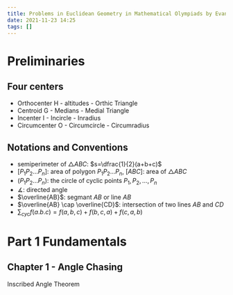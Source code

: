 ```yaml
---
title: Problems in Euclidean Geometry in Mathematical Olympiads by Evan Chen
date: 2021-11-23 14:25
tags: []
---
```


# Preliminaries

## Four centers

* Orthocenter H - altitudes - Orthic Triangle
* Centroid G - Medians - Medial Triangle
* Incenter I - Incircle - Inradius
* Circumcenter O - Circumcircle - Circumradius

## Notations and Conventions

* semiperimeter of $\triangle{ABC}$: $s=\dfrac{1}{2}(a+b+c)$
* $[P_1P_2...P_n]$: area of polygon $P_1P_2...P_n$, $[ABC]$: area of $\triangle{ABC}$
* $(P_1P_2...P_n)$: the circle of cyclic points $P_1, P_2,...,P_n$
* $\measuredangle$: directed angle
* $\overline{AB}$: segmant $AB$ or line $AB$
* $\overline{AB} \cap \overline{CD}$: intersection of two lines $AB$ and $CD$
* $\displaystyle \sum_{cyc}{f(a.b.c)} = f(a,b,c)+f(b,c,a)+f(c,a,b)$


# Part 1 Fundamentals

## Chapter 1 - Angle Chasing

Inscribed Angle Theorem


